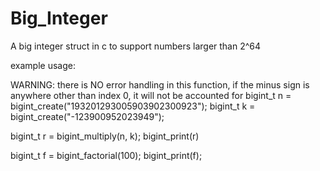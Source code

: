 # Big_Integer
A big integer struct in c to support numbers larger than 2^64

example usage:







WARNING: there is NO error handling in this function, if the minus sign is anywhere other than index 0, it will not be accounted for
bigint_t n = bigint_create("193201293005903902300923");
bigint_t k = bigint_create("-123900952023949");

bigint_t r = bigint_multiply(n, k);
bigint_print(r)

bigint_t f = bigint_factorial(100);
bigint_print(f);
